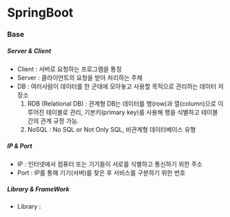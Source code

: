 # SpringBoot

### Base
##### Server & Client
- Client : 서버로 요청하는 프로그램을 통칭
- Server : 클라이언트의 요청을 받아 처리하는 주체
- DB : 여러사람이 데이터를 한 군데에 모아놓고 사용할 목적으로 관리하는 데이터 저장소
  1. RDB (Relational DB) : 관계형 DB는 데이터를 행(row)과 열(column)으로 이루어진 테이블로 관리, 기본키(primary key)를 사용해 행을 식별하고 테이블 간의 관계 규정 가능.
  2. NoSQL : No SQL or Not Only SQL, 비관계형 데이터베이스 유형
 
##### IP & Port
- IP : 인터넷에서 컴퓨터 또는 기기들이 서로를 식별하고 통신하기 위한 주소
- Port : IP를 통해 기기(서버)를 찾은 후 서비스를 구분하기 위한 번호

##### Library & FrameWork
- Library : 
